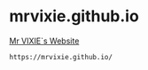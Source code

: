 # mrvixie.github.io
 [Mr VIXIE`s Website](https://mrvixie.github.io/)
```bath
https://mrvixie.github.io/
```
